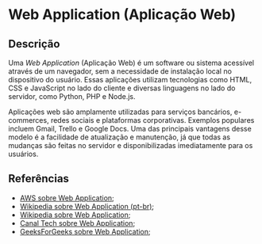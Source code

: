 # Web Application (Aplicação Web)


## Descrição

Uma *Web Application* (Aplicação Web) é um software ou sistema acessível através de um navegador, sem a necessidade de instalação local no dispositivo do usuário. Essas aplicações utilizam tecnologias como HTML, CSS e JavaScript no lado do cliente e diversas linguagens no lado do servidor, como Python, PHP e Node.js.

Aplicações web são amplamente utilizadas para serviços bancários, e-commerces, redes sociais e plataformas corporativas. Exemplos populares incluem Gmail, Trello e Google Docs. Uma das principais vantagens desse modelo é a facilidade de atualização e manutenção, já que todas as mudanças são feitas no servidor e disponibilizadas imediatamente para os usuários.

## Referências

- [AWS sobre Web Application](https://aws.amazon.com/pt/what-is/web-application/);
- [Wikipedia sobre Web Application (pt-br)](https://pt.wikipedia.org/wiki/Aplica%C3%A7%C3%A3o_web);
- [Wikipedia sobre Web Application](https://en.wikipedia.org/wiki/Web_application);
- [Canal Tech sobre Web Application](https://canaltech.com.br/navegadores/o-que-sao-web-apps/);
- [GeeksForGeeks sobre Web Application](https://www.geeksforgeeks.org/what-is-web-app/);